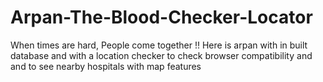 # Arpan-The-Blood-Checker-Locator
When times are hard, People come together !! Here is arpan with in built database and with a location checker to check browser compatibility and and to see nearby hospitals with map features
